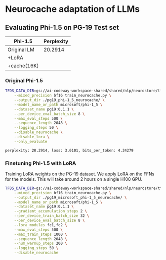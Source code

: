 # Neurocache adaptation of LLMs

## Evaluating Phi-1.5 on PG-19 Test set

| Phi-1.5     | Perplexity |
|-------------|------------|
| Original LM | 20.2914    |
| +LoRA       | | 
| +cache(16K) | |

### Original Phi-1.5

```bash
TFDS_DATA_DIR=gs://ai-codeway-workspace-shared/shared/nlp/neurostore/tf_datasets accelerate launch \
    --mixed_precision bf16 train_neurocache.py \
    --output_dir ./pg19_phi-1_5_neurocache/ \
    --model_name_or_path microsoft/phi-1_5 \
    --dataset_name pg19:0.1.1 \
    --per_device_eval_batch_size 8 \
    --max_eval_steps 500 \
    --sequence_length 2048 \
    --logging_steps 50 \
    --disable_neurocache \
    --disable_lora \
    --only_evaluate

perplexity: 20.2914, loss: 3.0101, bits_per_token: 4.34279
```

### Finetuning Phi-1.5 with LoRA

Training LoRA weights on the PG-19 dataset. We apply LoRA on the FFNs for the models. This will take around 2 hours on a single H100 GPU.

```bash
TFDS_DATA_DIR=gs://ai-codeway-workspace-shared/shared/nlp/neurostore/tf_datasets accelerate launch \
    --mixed_precision bf16 train_neurocache.py \
    --output_dir ./pg19_microsoft_phi-1_5_neurocache/ \
    --model_name_or_path microsoft/phi-1_5 \
    --dataset_name pg19:0.1.1 \
    --gradient_accumulation_steps 2 \
    --per_device_train_batch_size 32 \
    --per_device_eval_batch_size 8 \
    --lora_modules fc1,fc2 \
    --max_eval_steps 500 \
    --max_train_steps 1000 \
    --sequence_length 2048 \
    --num_warmup_steps 200 \
    --logging_steps 50 \
    --disable_neurocache

``` 

